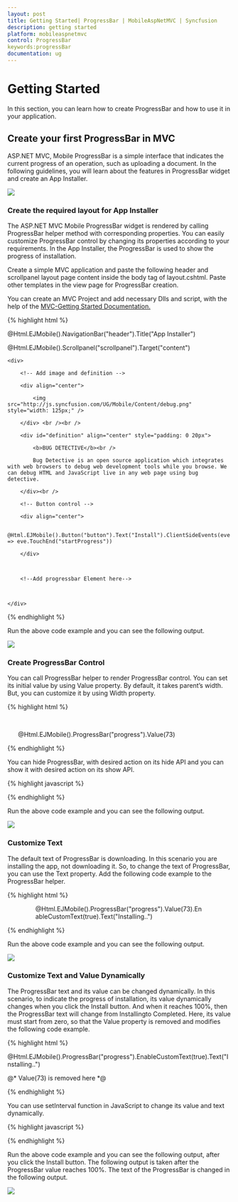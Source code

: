```yaml
---
layout: post
title: Getting Started| ProgressBar | MobileAspNetMVC | Syncfusion
description: getting started
platform: mobileaspnetmvc
control: ProgressBar
keywords:progressBar
documentation: ug
---
```


# Getting Started

In this section, you can learn how to create ProgressBar and how to use it in your application.

## Create your first ProgressBar in MVC

ASP.NET MVC, Mobile ProgressBar is a simple interface that indicates the current progress of an operation, such as uploading a document. In the following guidelines, you will learn about the features in ProgressBar widget and create an App Installer.

![](Getting-Started_images/Getting-Started_img1.png)



### Create the required layout for App Installer

The ASP.NET MVC Mobile ProgressBar widget is rendered by calling ProgressBar helper method with corresponding properties. You can easily customize ProgressBar control by changing its properties according to your requirements. In the App Installer, the ProgressBar is used to show the progress of installation. 

Create a simple MVC application and paste the following header and scrollpanel layout page content inside the body tag of layout.cshtml. Paste other templates in the view page for ProgressBar creation. 

You can create an MVC Project and add necessary Dlls and script, with the help of the [MVC-Getting Started Documentation.](http://help.syncfusion.com/aspnetmvc/captcha/getting-started#create-your-first-captcha-in-aspnet-mvc )


{% highlight html %}
<!-- Layout Page Content -->
<!-- header control -->
@Html.EJMobile().NavigationBar("header").Title("App Installer")

<!-- ScrollPanel -->
@Html.EJMobile().Scrollpanel("scrollpanel").Target("content")





<!-- View Page Content -->

<div id="content">

    <div>

        <!-- Add image and definition -->

        <div align="center">

            <img src="http://js.syncfusion.com/UG/Mobile/Content/debug.png" style="width: 125px;" />

        </div> <br /><br />

        <div id="definition" align="center" style="padding: 0 20px">

            <b>BUG DETECTIVE</b><br />

            Bug Detective is an open source application which integrates with web browsers to debug web development tools while you browse. We can debug HTML and JavaScript live in any web page using bug detective.

        </div><br />

        <!-- Button control -->

        <div align="center">

            @Html.EJMobile().Button("button").Text("Install").ClientSideEvents(eve => eve.TouchEnd("startProgress"))

        </div>



        <!--Add progressbar Element here-->



    </div>

</div>

{% endhighlight %}


Run the above code example and you can see the following output.

![](Getting-Started_images/Getting-Started_img2.png)



### Create ProgressBar Control

You can call ProgressBar helper to render ProgressBar control. You can set its initial value by using Value property. By default, it takes parent’s width. But, you can customize it by using Width property.

{% highlight html %}

 <!--ProgressBar control -->


      @Html.EJMobile().ProgressBar("progress").Value(73)


{% endhighlight %}

You can hide ProgressBar, with desired action on its hide API and you can show it with desired action on its show API.

{% highlight javascript %}

<script>

$(function () {

window.progressObject = $("#progress").data("ejmProgress"); // create object for progressbar

$("#progress").hide();//to hide progressbar at initialize

});

function startProgress(args) {

$(".e-m-btnwrapper").hide();//to hide button

$("#progress").show();// to show progressbar

}

</script>

{% endhighlight %}

Run the above code example and you can see the following output.

![](Getting-Started_images/Getting-Started_img3.png)



### Customize Text

The default text of ProgressBar is downloading. In this scenario you are installing the app, not downloading it. So, to change the text of ProgressBar, you can use the Text property. Add the following code example to the ProgressBar helper.

{% highlight html %}

<!-- Progressbar control -->

<div style="width: 75%; margin:auto;">

  @Html.EJMobile().ProgressBar("progress").Value(73).EnableCustomText(true).Text("Installing..")

 </div>

{% endhighlight %}

Run the above code example and you can see the following output.

![](Getting-Started_images/Getting-Started_img4.png)



### Customize Text and Value Dynamically

The ProgressBar text and its value can be changed dynamically. In this scenario, to indicate the progress of installation, its value dynamically changes when you click the Install button. And when it reaches 100%, then the ProgressBar text will change from Installingto Completed. Here, its value must start from zero, so that the Value property is removed and modifies the following code example.  

{% highlight html %}

<!-- Progressbar control -->



@Html.EJMobile().ProgressBar("progress").EnableCustomText(true).Text("Installing..")

@* Value(73) is removed here *@


{% endhighlight %}

You can use setInterval function in JavaScript to change its value and text dynamically.

{% highlight javascript %}

<script>

window.currValue = 0;

$(function () {

window.progressObject = $("#progress").data("ejmProgress"); // create object for progressbar

$("#progress").hide(); //to hide progressbar at starting

});

function startProgress(args) {

$(".e-m-btnwrapper").hide(); //to hide button

$("#progress").show(); // to show progressbar

window.timeInterval = setInterval(runProgress, 100); //set time intervel to repeat the process

}

function runProgress() {

progressObject.option("value", window.currValue); //set value for progress

var value = currValue++;

if (value == 100) {

progressObject.option("text", "Completed..."); // change the text when it reaches 100%

clearInterval(window.timeInterval); //to clear time interval

}

}

    </script>


{% endhighlight %}


Run the above code example and you can see the following output, after you click the Install button. The following output is taken after the ProgressBar value reaches 100%. The text of the ProgressBar is changed in the following output.	



![](Getting-Started_images/Getting-Started_img5.png)



